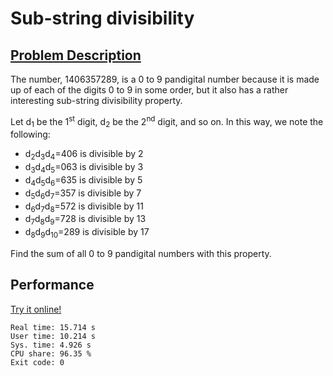 # Sub-string divisibility

## [Problem Description](https://projecteuler.net/problem=43)

The number, 1406357289, is a 0 to 9 pandigital number because it is made up of each of the digits 0 to 9 in some order, but it also has a rather interesting sub-string divisibility property.

Let d<sub>1</sub> be the 1<sup>st</sup> digit, d<sub>2</sub> be the 2<sup>nd</sup> digit, and so on. In this way, we note the following:

- d<sub>2</sub>d<sub>3</sub>d<sub>4</sub>=406 is divisible by 2
- d<sub>3</sub>d<sub>4</sub>d<sub>5</sub>=063 is divisible by 3
- d<sub>4</sub>d<sub>5</sub>d<sub>6</sub>=635 is divisible by 5
- d<sub>5</sub>d<sub>6</sub>d<sub>7</sub>=357 is divisible by 7
- d<sub>6</sub>d<sub>7</sub>d<sub>8</sub>=572 is divisible by 11
- d<sub>7</sub>d<sub>8</sub>d<sub>9</sub>=728 is divisible by 13
- d<sub>8</sub>d<sub>9</sub>d<sub>10</sub>=289 is divisible by 17

Find the sum of all 0 to 9 pandigital numbers with this property.

## Performance

[Try it online!](https://tio.run/##nZTditswEIXv8xTTLSwOOEpsx3Gy1G1vWlgotNDeGbPIkbIRyJaR5N0N9N3TkeVkf9xeNIEQM/50ZubMRFyKJ6GPx/fv5p3R80o0c948AO/DE8Z3tWKd5PBDq0ryerFMgKkJwGcfZ2oLV1dXGPi159B0dcV1CNFysUrSLF5vQhAGKCzAKthASxsm7oWlckCh4lvaGQ7COrCmjEPXgtoBp9u9@7Uo258xJxHRgFE1B6WZy1V11p2m0ijYU5dMUzykkbNcc2NFcw@mq2bGavfIxIMwohJS2AO0WrVc2wOZYAffuAVWRCUW1aeNjPWpQwzH53DcsFMY28FaQDUEbht8iS080kMIj2iFsh7fKSnVI2a@cTlmvRQrEvwuyxx9cn0PNaHN1QHiAfMIK9IyRzdHWDJgHmHFqszR8xGWDphHWJGVOU5mhGUD5hFWrMsc5zfComjgPMOKTZnjmMfcqTrPoKuLMsd1GIOZc@WrQCOdWaar3dCplP9cGbRY2L03@3l80G8h/uDGtoDBurPU8qAopzg9dQNFUZbj11IYO/ULDTgpDU/wYQYuGvYh9zm40OsjMJtB8YTSZwhTnJ8B3/0@uGy8YeeacAX9Bt6dDfgUYEt3r2rQvA5ucXHvuSad79wEXxAjRootPx/A/xghyRSbi6eQ5@gW@vSfCjEhS6eQXKyQEJI6hfRihSUhK6eQXayQEpI5hSi6WGJFyLqXuNyJjJBNLzE08mr4eEfIB34a8YvljMI4TMJlmIarMAvX4SZclNMe@v0RflrNaU12QuI9Flz/bX/m0Vu6pm1w/bbkF5gvvquD6VBhX@Xtd9J2eMM@X/KkL3lyPP4B)

```
Real time: 15.714 s
User time: 10.214 s
Sys. time: 4.926 s
CPU share: 96.35 %
Exit code: 0
```